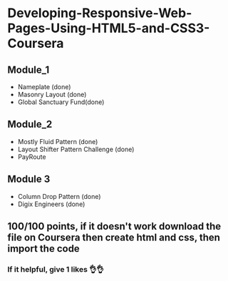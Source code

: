 # Developing-Responsive-Web-Pages-Using-HTML5-and-CSS3-Coursera
## Module_1
- Nameplate (done)
- Masonry Layout​ (done)
- Global Sanctuary Fund(done)
## Module_2
- Mostly Fluid Pattern​ (done)
- Layout Shifter Pattern Challenge (done)
- PayRoute
## Module 3
- Column Drop Pattern (done)
- Digix Engineers (done)

## 100/100 points, if it doesn't work download the file on Coursera then create html and css, then import the code
### If it helpful, give 1 likes 👌👌
